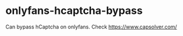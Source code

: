 # onlyfans-hcaptcha-bypass
Can bypass hCaptcha on onlyfans. Check https://www.capsolver.com/ 












































                                                                     